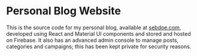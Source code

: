 # Personal Blog Website

This is the source code for my personal blog, available at [sebdoe.com](https://sebdoe.com/), developed using React and Material UI components and stored and hosted on Firebase. It also has an advanced admin console to manage posts, categories and campaigns; this has been kept private for security reasons.
